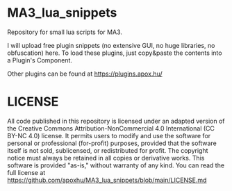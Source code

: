 # MA3_lua_snippets
Repository for small lua scripts for MA3.

I will upload free plugin snippets (no extensive GUI, no huge libraries, no obfuscation) here.
To load these plugins, just copy&paste the contents into a Plugin's Component.

Other plugins can be found at https://plugins.apox.hu/

# LICENSE
All code published in this repository is licensed under an adapted version of the Creative Commons Attribution-NonCommercial 4.0 International (CC BY-NC 4.0) license. It permits users to modify and use the software for personal or professional (for-profit) purposes, provided that the software itself is not sold, sublicensed, or redistributed for profit. The copyright notice must always be retained in all copies or derivative works. This software is provided "as-is," without warranty of any kind.
You can read the full license at https://github.com/apoxhu/MA3_lua_snippets/blob/main/LICENSE.md
